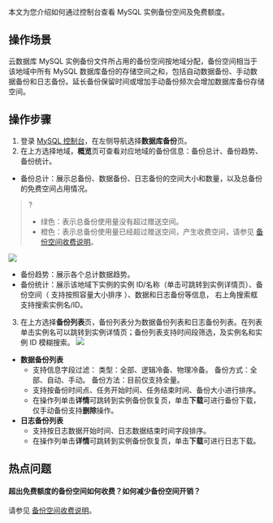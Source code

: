 本文为您介绍如何通过控制台查看 MySQL 实例备份空间及免费额度。

## 操作场景
云数据库 MySQL 实例备份文件所占用的备份空间按地域分配，备份空间相当于该地域中所有 MySQL 数据库备份的存储空间之和，包括自动数据备份、手动数据备份和日志备份。延长备份保留时间或增加手动备份频次会增加数据库备份存储空间。

## 操作步骤
1. 登录 [MySQL 控制台](https://console.cloud.tencent.com/cdb)，在左侧导航选择**数据库备份**页。
2. 在上方选择地域，**概览**页可查看对应地域的备份信息：备份总计、备份趋势、备份统计。
 - 备份总计：展示总备份、数据备份、日志备份的空间大小和数量，以及总备份的免费空间占用情况。 
>?
>- 绿色：表示总备份使用量没有超过赠送空间。
>- 橙色：表示总备份使用量已经超过赠送空间，产生收费空间，请参见 [备份空间收费说明](https://cloud.tencent.com/document/product/236/36263)。
>
![](https://main.qcloudimg.com/raw/b3b5111e0881fd708a0f9b7cdb827aec.png)
 - 备份趋势：展示各个总计数据趋势。
 - 备份统计：展示该地域下实例的实例 ID/名称（单击可跳转到实例详情页）、备份空间（ 支持按照容量大小排序 ）、数据和日志备份等信息， 右上角搜索框支持搜索实例名/ID。
3. 在上方选择**备份列表**页，备份列表分为数据备份列表和日志备份列表。在列表单击实例名可以跳转到实例详情页；备份列表支持时间段筛选，及实例名和实例 ID 模糊搜索。
![](https://main.qcloudimg.com/raw/d502883b8738a93cad6594daefe99f0a.png)
 - **数据备份列表**
    - 支持信息字段过滤：
类型：全部、逻辑冷备、物理冷备。
备份方式：全部、自动、手动。
备份方法：目前仅支持全量。
    - 支持按备份时间点、任务开始时间、任务结束时间、备份大小进行排序。
    - 在操作列单击**详情**可跳转到实例备份恢复页，单击**下载**可进行备份下载，仅手动备份支持**删除**操作。
 - **日志备份列表**
    - 支持按日志数据开始时间、日志数据结束时间字段排序。
    - 在操作列单击**详情**可跳转到实例备份恢复页，单击**下载**可进行日志下载。

## 热点问题
#### 超出免费额度的备份空间如何收费？如何减少备份空间开销？
请参见 [备份空间收费说明](https://cloud.tencent.com/document/product/236/36263)。
